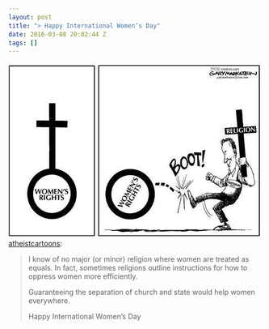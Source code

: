 ```yaml
---
layout: post
title: "> Happy International Women’s Day"
date: 2016-03-08 20:02:44 Z
tags: []
---
```

![](/media/2016/03/140701395164.jpg)
[atheistcartoons](http://atheistcartoons.tumblr.com/post/140699671304/i-know-of-no-major-or-minor-religion-where-women):

> I know of no major (or minor) religion where women are treated as equals. In fact, sometimes religions outline instructions for how to oppress women more efficiently. 
> 
> Guaranteeing the separation of church and state would help women everywhere. 
> 
> Happy International Women’s Day
